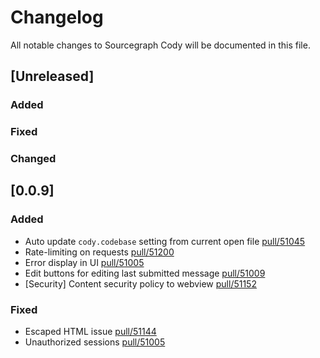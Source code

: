# Changelog

All notable changes to Sourcegraph Cody will be documented in this file.

## [Unreleased]

### Added

### Fixed

### Changed

## [0.0.9]

### Added

- Auto update `cody.codebase` setting from current open file [pull/51045](https://github.com/sourcegraph/sourcegraph/pull/51045)
- Rate-limiting on requests [pull/51200](https://github.com/sourcegraph/sourcegraph/pull/51200)
- Error display in UI [pull/51005](https://github.com/sourcegraph/sourcegraph/pull/51005)
- Edit buttons for editing last submitted message [pull/51009](https://github.com/sourcegraph/sourcegraph/pull/51009)
- [Security] Content security policy to webview [pull/51152](https://github.com/sourcegraph/sourcegraph/pull/51152)

### Fixed

- Escaped HTML issue [pull/51144](https://github.com/sourcegraph/sourcegraph/pull/51151)
- Unauthorized sessions [pull/51005](https://github.com/sourcegraph/sourcegraph/pull/51005)
